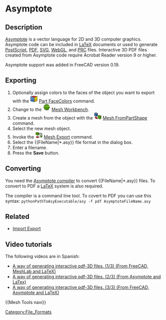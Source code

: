 # Asymptote

 

 

## Description

[Asymptote](https://asymptote.sourceforge.io/) is a vector language for 2D and 3D computer graphics. Asymptote code can be included in [LaTeX](https://www.latex-project.org/) documents or used to generate [PostScript](https://en.wikipedia.org/wiki/PostScript), [PDF](PDF.md), [SVG](SVG.md), [WebGL](https://www.khronos.org/webgl/), and [PRC](https://en.wikipedia.org/wiki/PRC_(file_format)) files. Interactive 3D PDF files created from Asymptote code require Acrobat Reader version 9 or higher.

Asymptote support was added in FreeCAD version 0.19.

## Exporting

1.  Optionally assign colors to the faces of the object you want to export with the <img alt="" src=images/Part_FaceColors.svg  style="width:24px;"> [Part FaceColors](Part_FaceColors.md) command.
2.  Change to the <img alt="" src=images/Workbench_Mesh.svg  style="width:24px;"> [Mesh Workbench](Mesh_Workbench.md).
3.  Create a mesh from the object with the <img alt="" src=images/Mesh_FromPartShape.svg  style="width:24px;"> [Mesh FromPartShape](Mesh_FromPartShape.md) command.
4.  Select the new mesh object.
5.  Invoke the <img alt="" src=images/Mesh_Export.svg  style="width:24px;"> [Mesh Export](Mesh_Export.md) command.
6.  Select the {{FileName|*.asy}} file format in the dialog box.
7.  Enter a filename.
8.  Press the **Save** button.

## Converting

You need the [Asymptote compiler](https://sourceforge.net/projects/asymptote/) to convert {{FileName|*.asy}} files. To convert to PDF a [LaTeX](https://www.latex-project.org/get/) system is also required.

The compiler is a command line tool. To covert to PDF you can use this syntax: 
```pythonPathToAsyExecutable/asy -f pdf AsymptoteFileName.asy```

## Related

-   [Import Export](Import_Export.md)

## Video tutorials 

The following videos are in Spanish:

-   [A way of generating interactive pdf-3D files. (1/3) (From FreeCAD, MeshLab and LaTeX)](https://www.youtube.com/watch?v=U0m3643Vb1Q)
-   [A way of generating interactive pdf-3D files. (2/3) (From Asymptote and LaTex)](https://www.youtube.com/watch?v=PhVNvDZIerM)
-   [A way of generating interactive pdf-3D files. (3/3) (From FreeCAD, Asymptote and LaTeX)](https://www.youtube.com/watch?v=Q_ufaCN2hb4)

 {{Mesh Tools navi}} 

[Category:File\_Formats](Category:File_Formats.md)
